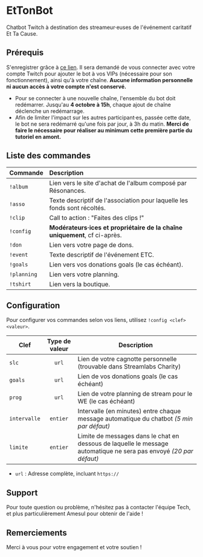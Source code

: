 # EtTonBot

Chatbot Twitch à destination des streameur·euses de l'événement caritatif Et Ta Cause.

## Prérequis
S'enregistrer grâce à [ce lien](https://amesul.tv/streamers/register). Il sera demandé de vous connecter avec votre compte Twitch pour ajouter le bot à vos VIPs (nécessaire pour son fonctionnement), ainsi qu'à votre chaîne. **Aucune information personnelle ni aucun accès à votre compte n'est conservé.**

- Pour se connecter à une nouvelle chaîne, l'ensemble du bot doit redémarrer. Jusqu'au **4 octobre à 15h**, chaque ajout de chaîne déclenche un redémarrage.
- Afin de limiter l'impact sur les autres participant·es, passée cette date, le bot ne sera redémarré qu'une fois par jour, à 3h du matin. **Merci de faire le nécessaire pour réaliser au minimum cette première partie du tutoriel en amont.**

## Liste des commandes
| **Commande** | **Description**                                                            |
|:-------------|:---------------------------------------------------------------------------|
| `!album`     | Lien vers le site d'achat de l'album composé par Résonances.               |
| `!asso`      | Texte descriptif de l'association pour laquelle les fonds sont récoltés.   |
| `!clip`      | Call to action : "Faites des clips !"                                      |
| `!config`    | **Modérateurs·ices et propriétaire de la chaîne uniquement**, cf ci-après. |
| `!don`       | Lien vers votre page de dons.                                              |
| `!event`     | Texte descriptif de l'événement ETC.                                       |
| `!goals`     | Lien vers vos donations goals (le cas échéant).                            |
| `!planning`  | Lien vers votre planning.                                                  |
| `!tshirt`    | Lien vers la boutique.                                                     |

## Configuration
Pour configurer vos commandes selon vos liens, utilisez `!config <clef> <valeur>`.

| Clef         | Type de valeur | Description                                                                                                        |
|--------------|:--------------:|--------------------------------------------------------------------------------------------------------------------|
| `slc`        |     `url`      | Lien de votre cagnotte personnelle (trouvable dans Streamlabs Charity)                                             |
| `goals`      |     `url`      | Lien de vos donations goals (le cas échéant)                                                                       |
| `prog`       |     `url`      | Lien de votre planning de stream pour le WE (le cas échéant)                                                       |
| `intervalle` |    `entier`    | Intervalle (en minutes) entre chaque message automatique du chatbot *(5 min par défaut)*                           |
| `limite`     |    `entier`    | Limite de messages dans le chat en dessous de laquelle le message automatique ne sera pas envoyé *(20 par défaut)* |

- `url` : Adresse complète, incluant `https://`

## Support
Pour toute question ou problème, n'hésitez pas à contacter l'équipe Tech, et plus particulièrement Amesul pour obtenir de l'aide !

## Remerciements
Merci à vous pour votre engagement et votre soutien !